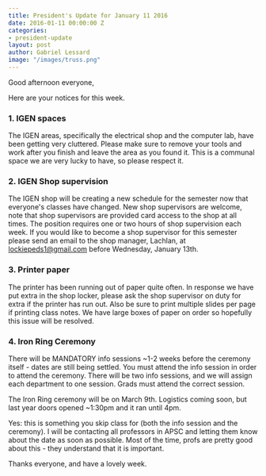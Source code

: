```yaml
---
title: President's Update for January 11 2016
date: 2016-01-11 00:00:00 Z
categories:
- president-update
layout: post
author: Gabriel Lessard
image: "/images/truss.png"
---
```


Good afternoon everyone,

Here are your notices for this week.


### 1. IGEN spaces

The IGEN areas, specifically the electrical shop and the computer lab, have been getting very cluttered. Please make sure to remove your tools and work after you finish and leave the area as you found it. This is a communal space we are very lucky to have, so please respect it.


### 2. IGEN Shop supervision

The IGEN shop will be creating a new schedule for the semester now that everyone's classes have changed. New shop supervisors are welcome, note that shop supervisors are provided card access to the shop at all times. The position requires one or two hours of shop supervision each week. If you would like to become a shop supervisor for this semester please send an email to the shop manager, Lachlan, at lockiepeds1@gmail.com before Wednesday, January 13th.


### 3. Printer paper

The printer has been running out of paper quite often. In response we have put extra in the shop locker, please ask the shop supervisor on duty for extra if the printer has run out. Also be sure to print multiple slides per page if printing class notes. We have large boxes of paper on order so hopefully this issue will be resolved. 


### 4. Iron Ring Ceremony

There will be MANDATORY info sessions ~1-2 weeks before the ceremony itself - dates are still being settled. You must attend the info session in order to attend the ceremony. There will be two info sessions, and we will assign each department to one session. Grads must attend the correct session.

The Iron Ring ceremony will be on March 9th. Logistics coming soon, but last year doors opened ~1:30pm and it ran until 4pm.

Yes: this is something you skip class for (both the info session and the ceremony). I will be contacting all professors in APSC and letting them know about the date as soon as possible. Most of the time, profs are pretty good about this - they understand that it is important. 


Thanks everyone, and have a lovely week. 